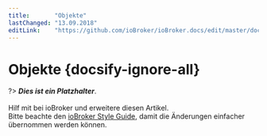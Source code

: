 ```yaml
---
title:       "Objekte"
lastChanged: "13.09.2018"
editLink:    "https://github.com/ioBroker/ioBroker.docs/edit/master/docs/basics/objects.md"
---
```


# Objekte {docsify-ignore-all}

?> ***Dies ist ein Platzhalter***.
   <br><br>
   Hilf mit bei ioBroker und erweitere diesen Artikel.  
   Bitte beachte den [ioBroker Style Guide](community/styleguidedoc), 
   damit die Änderungen einfacher übernommen werden können.
